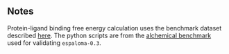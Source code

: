 ## Notes
Protein-ligand binding free energy calculation uses the benchmark dataset described [here](https://github.com/kntkb/protein-ligand-benchmark-custom).
The python scripts are from the [alchemical benchmark](https://github.com/choderalab/pl-benchmark-espaloma-experiment) used for validating `espaloma-0.3`.
